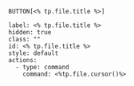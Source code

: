  `BUTTON[<% tp.file.title %>]`     

```meta-bind-button
label: <% tp.file.title %>
hidden: true
class: ""
id: <% tp.file.title %>
style: default
actions:
  - type: command
    command: <%tp.file.cursor()%>
```

